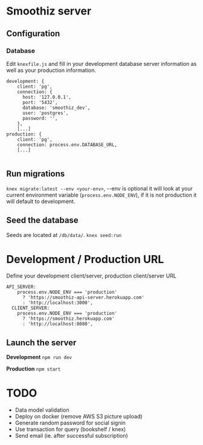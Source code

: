 # Smoothiz server

## Configuration

### Database

Edit `knexfile.js` and fill in your development database server information as well as your production information.
```
development: {
    client: 'pg',
    connection: {
      host: '127.0.0.1',
      port: '5432',
      database: 'smoothiz_dev',
      user: 'postgres',
      password: '',
    },
    [...]
production: {
    client: 'pg',
    connection: process.env.DATABASE_URL,
    [...]
    
```

## Run migrations
`knex migrate:latest --env <your-env>`, --env is optional it will look at your current environment variable (`process.env.NODE_ENV`), if it is not production it will default to development.

## Seed the database
Seeds are located at `/db/data/`.
`knex seed:run`

# Development / Production URL
Define your development client/server, production client/server URL
```
API_SERVER:
    process.env.NODE_ENV === 'production'
      ? 'https://smoothiz-api-server.herokuapp.com'
      : 'http://localhost:3000',
  CLIENT_SERVER:
    process.env.NODE_ENV === 'production'
      ? 'https://smoothiz.herokuapp.com'
      : 'http://localhost:8080',
```

## Launch the server

**Development**
`npm run dev`

**Production**
`npm start`

# TODO
* Data model validation
* Deploy on docker (remove AWS S3 picture upload)
* Generate random password for social signin
* Use transaction for query (bookshelf / knex)
* Send email (ie. after successful subscription)